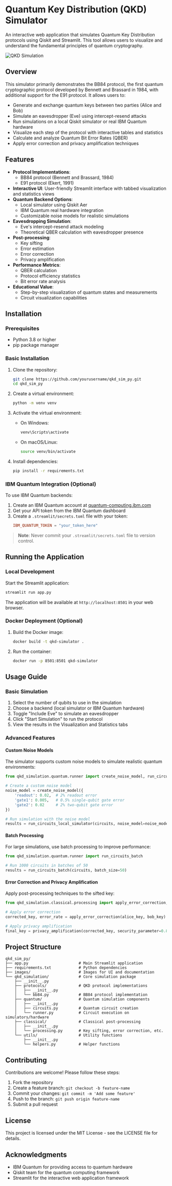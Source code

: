 # Quantum Key Distribution (QKD) Simulator

An interactive web application that simulates Quantum Key Distribution protocols using Qiskit and Streamlit. This tool allows users to visualize and understand the fundamental principles of quantum cryptography.

![QKD Simulation](images/qkd-screenshot.png)

## Overview

This simulator primarily demonstrates the BB84 protocol, the first quantum cryptographic protocol developed by Bennett and Brassard in 1984, with additional support for the E91 protocol. It allows users to:

- Generate and exchange quantum keys between two parties (Alice and Bob)
- Simulate an eavesdropper (Eve) using intercept-resend attacks
- Run simulations on a local Qiskit simulator or real IBM Quantum hardware
- Visualize each step of the protocol with interactive tables and statistics
- Calculate and analyze Quantum Bit Error Rates (QBER)
- Apply error correction and privacy amplification techniques

## Features

- **Protocol Implementations**: 
  - BB84 protocol (Bennett and Brassard, 1984)
  - E91 protocol (Ekert, 1991)
- **Interactive UI**: User-friendly Streamlit interface with tabbed visualization and statistics views
- **Quantum Backend Options**: 
  - Local simulator using Qiskit Aer
  - IBM Quantum real hardware integration
  - Customizable noise models for realistic simulations
- **Eavesdropping Simulation**: 
  - Eve's intercept-resend attack modeling
  - Theoretical QBER calculation with eavesdropper presence
- **Post-processing**: 
  - Key sifting
  - Error estimation
  - Error correction
  - Privacy amplification
- **Performance Metrics**: 
  - QBER calculation
  - Protocol efficiency statistics
  - Bit error rate analysis
- **Educational Value**: 
  - Step-by-step visualization of quantum states and measurements
  - Circuit visualization capabilities

## Installation

### Prerequisites

- Python 3.8 or higher
- pip package manager

### Basic Installation

1. Clone the repository:
   ```bash
   git clone https://github.com/yourusername/qkd_sim_py.git
   cd qkd_sim_py
   ```

2. Create a virtual environment:
   ```bash
   python -m venv venv
   ```

3. Activate the virtual environment:
   - On Windows:
     ```bash
     venv\Scripts\activate
     ```
   - On macOS/Linux:
     ```bash
     source venv/bin/activate
     ```

4. Install dependencies:
   ```bash
   pip install -r requirements.txt
   ```

### IBM Quantum Integration (Optional)

To use IBM Quantum backends:

1. Create an IBM Quantum account at [quantum-computing.ibm.com](https://quantum-computing.ibm.com/)
2. Get your API token from the IBM Quantum dashboard
3. Create a `.streamlit/secrets.toml` file with your token:
   ```toml
   IBM_QUANTUM_TOKEN = "your_token_here"
   ```

> **Note**: Never commit your `.streamlit/secrets.toml` file to version control.

## Running the Application

### Local Development

Start the Streamlit application:

```bash
streamlit run app.py
```

The application will be available at `http://localhost:8501` in your web browser.

### Docker Deployment (Optional)

1. Build the Docker image:
   ```bash
   docker build -t qkd-simulator .
   ```

2. Run the container:
   ```bash
   docker run -p 8501:8501 qkd-simulator
   ```

## Usage Guide

### Basic Simulation

1. Select the number of qubits to use in the simulation
2. Choose a backend (local simulator or IBM Quantum hardware)
3. Toggle "Include Eve" to simulate an eavesdropper
4. Click "Start Simulation" to run the protocol
5. View the results in the Visualization and Statistics tabs

### Advanced Features

#### Custom Noise Models

The simulator supports custom noise models to simulate realistic quantum environments:

```python
from qkd_simulation.quantum.runner import create_noise_model, run_circuits_local_simulator

# Create a custom noise model
noise_model = create_noise_model({
    'readout': 0.02,  # 2% readout error
    'gate1': 0.005,   # 0.5% single-qubit gate error
    'gate2': 0.02     # 2% two-qubit gate error
})

# Run simulation with the noise model
results = run_circuits_local_simulator(circuits, noise_model=noise_model)
```

#### Batch Processing

For large simulations, use batch processing to improve performance:

```python
from qkd_simulation.quantum.runner import run_circuits_batch

# Run 1000 circuits in batches of 50
results = run_circuits_batch(circuits, batch_size=50)
```

#### Error Correction and Privacy Amplification

Apply post-processing techniques to the sifted key:

```python
from qkd_simulation.classical.processing import apply_error_correction, privacy_amplification

# Apply error correction
corrected_key, error_rate = apply_error_correction(alice_key, bob_key)

# Apply privacy amplification
final_key = privacy_amplification(corrected_key, security_parameter=0.8)
```

## Project Structure

```
qkd_sim_py/
├── app.py                      # Main Streamlit application
├── requirements.txt            # Python dependencies
├── images/                     # Images for UI and documentation
└── qkd_simulation/             # Core simulation package
    ├── __init__.py
    ├── protocols/              # QKD protocol implementations
    │   ├── __init__.py
    │   └── bb84.py             # BB84 protocol implementation
    ├── quantum/                # Quantum simulation components
    │   ├── __init__.py
    │   ├── circuits.py         # Quantum circuit creation
    │   └── runner.py           # Circuit execution on simulators/hardware
    ├── classical/              # Classical post-processing
    │   ├── __init__.py
    │   └── processing.py       # Key sifting, error correction, etc.
    └── utils/                  # Utility functions
        ├── __init__.py
        └── helpers.py          # Helper functions
```

## Contributing

Contributions are welcome! Please follow these steps:

1. Fork the repository
2. Create a feature branch: `git checkout -b feature-name`
3. Commit your changes: `git commit -m 'Add some feature'`
4. Push to the branch: `git push origin feature-name`
5. Submit a pull request

## License

This project is licensed under the MIT License - see the LICENSE file for details.

## Acknowledgments

- IBM Quantum for providing access to quantum hardware
- Qiskit team for the quantum computing framework
- Streamlit for the interactive web application framework
